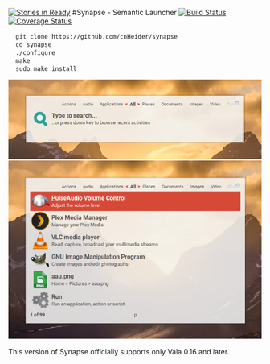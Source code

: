 [![Stories in Ready](https://badge.waffle.io/cnHeider/synapse.png?label=ready&title=Ready)](https://waffle.io/cnHeider/synapse)
#Synapse - Semantic Launcher [![Build Status](https://travis-ci.org/cnHeider/synapse.svg?branch=master)](https://travis-ci.org/cnHeider/synapse) [![Coverage Status](https://coveralls.io/repos/github/cnHeider/synapse/badge.svg?branch=master)](https://coveralls.io/github/cnHeider/synapse?branch=master)
```
  git clone https://github.com/cnHeider/synapse
  cd synapse
  ./configure
  make
  sudo make install
```
![alt text](screenshots/nosearch.png "Alt-enter")
![alt text](screenshots/psearch.png "p")

This version of Synapse officially supports only Vala 0.16 and later.
